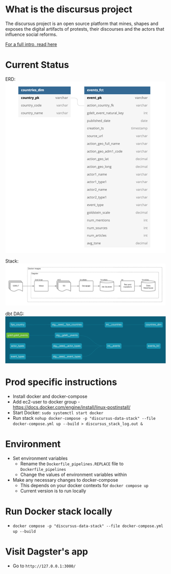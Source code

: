 # What is the discursus project
The discursus project is an open source platform that mines, shapes and exposes the digital artifacts of protests, their discourses and the actors that influence social reforms.

[For a full intro, read here](https://www.olivierdupuis.com/introducing-discursus-io/)


# Current Status
ERD:
![ERD](images/discursus_core_erd.png "ERD")

Stack:
![Stack](images/discursus_core_stack.png "Stack")

dbt DAG:
![dbt DAG](images/discursus_core_dbt_dag.png "dbt DAG")


# Prod specific instructions
* Install docker and docker-compose
* Add ec2-user to docker group - https://docs.docker.com/engine/install/linux-postinstall/
* Start Docker: `sudo systemctl start docker`
* Run stack `nohup docker-compose -p "discursus-data-stack" --file docker-compose.yml up --build > discursus_stack_log.out &`

# Environment
* Set environment variables
    * Rename the `Dockerfile_pipelines.REPLACE` file to `Dockerfile_pipelines`
    * Change the values of environment variables within
* Make any necessary changes to docker-compose
    * This depends on your docker contexts for `docker compose up`
    * Current version is to run locally

# Run Docker stack locally
* `docker compose -p "discursus-data-stack" --file docker-compose.yml up --build`

# Visit Dagster's app
* Go to `http://127.0.0.1:3000/`
